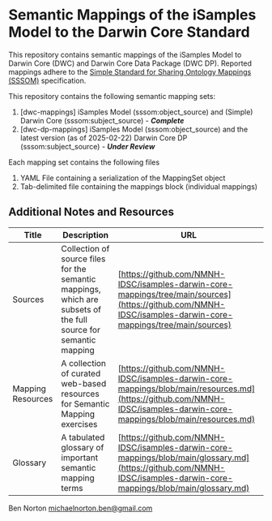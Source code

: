 # Semantic Mappings of the iSamples Model to the Darwin Core Standard

This repository contains semantic mappings of the iSamples Model to Darwin Core (DWC) and Darwin Core Data Package (DWC DP). Reported mappings adhere to the [Simple Standard for Sharing Ontology Mappings (SSSOM)](https://mapping-commons.github.io/sssom/) specification. 

This repository contains the following semantic mapping sets:
1. [dwc-mappings] iSamples Model (sssom:object_source) and (Simple) Darwin Core (sssom:subject_source) - ***Complete***
2. [dwc-dp-mappings] iSamples Model (sssom:object_source) and the latest version (as of 2025-02-22) Darwin Core DP (sssom:subject_source) - ***Under Review***
   
Each mapping set contains the following files
1. YAML File containing a serialization of the MappingSet object
2. Tab-delimited file containing the mappings block (individual mappings)

## Additional Notes and Resources

| Title | Description | URL |
| -- | -- | -- |
| Sources | Collection of source files for the semantic mappings, which are subsets of the full source for semantic mapping  | [https://github.com/NMNH-IDSC/isamples-darwin-core-mappings/tree/main/sources](https://github.com/NMNH-IDSC/isamples-darwin-core-mappings/tree/main/sources) |
| Mapping Resources | A collection of curated web-based resources for Semantic Mapping exercises | [https://github.com/NMNH-IDSC/isamples-darwin-core-mappings/blob/main/resources.md](https://github.com/NMNH-IDSC/isamples-darwin-core-mappings/blob/main/resources.md) |
| Glossary | A tabulated glossary of important semantic mapping terms | [https://github.com/NMNH-IDSC/isamples-darwin-core-mappings/blob/main/glossary.md](https://github.com/NMNH-IDSC/isamples-darwin-core-mappings/blob/main/glossary.md) |


Ben Norton
michaelnorton.ben@gmail.com


